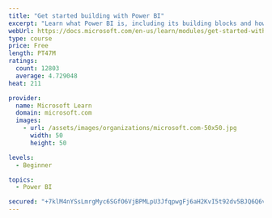 ```yaml
---
title: "Get started building with Power BI"
excerpt: "Learn what Power BI is, including its building blocks and how they work together."
webUrl: https://docs.microsoft.com/en-us/learn/modules/get-started-with-power-bi/
type: course
price: Free
length: PT47M
ratings:
  count: 12803
  average: 4.729048
heat: 211

provider:
  name: Microsoft Learn
  domain: microsoft.com
  images:
    - url: /assets/images/organizations/microsoft.com-50x50.jpg
      width: 50
      height: 50

levels:
  - Beginner

topics:
  - Power BI

secured: "+7klM4nYSsLmrgMyc6SGfO6VjBPMLpU3JfqpwgFj6aH2KvI5t92dv5BJQ6Q6v+AmCyRW6bEE4A8+86uaWE2ORJlO0yA+nLNvb+EcWuMCmn61hQaqxCEC9N0ZsJbsaPVmV04I5rgaJ2w4UHPStjrTGlS6TI03P/3YUjDK9Cfo8wCyDqWusFg2FuO7aLF5kXxL2lqXkSQSItXUIoUJFRmf7NpkNW+/EyeMyLXQbu8bNq8WJA4flmUQfltGIqF6Kp5SB3BZmoVfmc3nJme9gCijncs3MHc8tXoVl0EwT4ZFEXHc6APMa6EXUvfMKErRfiMOUInNBF5htiQ4Fmc6KqbWhL3ouRhOUy0Me3ivouEeJxT/I2TNpY38kDocbqw4cmwn;KBvXNKs2Df9VrYWD63O0xw=="
---
```


